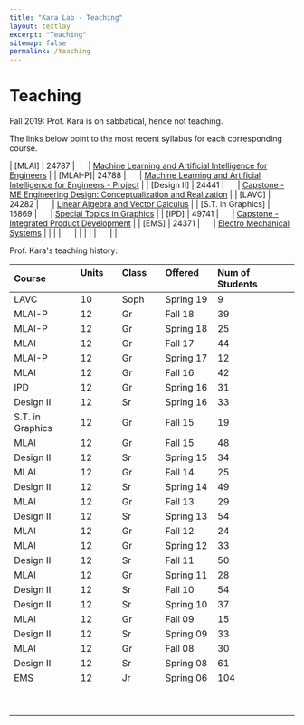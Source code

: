 ```yaml
---
title: "Kara Lab - Teaching"
layout: textlay
excerpt: "Teaching"
sitemap: false
permalink: /teaching
---
```


# Teaching

Fall 2019: Prof. Kara is on sabbatical, hence not teaching.

The links below point to the most recent syllabus for each corresponding course.

| [MLAI] | 24787 | &nbsp; &nbsp; &nbsp;| [Machine Learning and Artificial Intelligence for Engineers](http://vdel.me.cmu.edu/teaching/24787/syllabus.pdf)  |
| [MLAI-P]| 24788 | &nbsp; &nbsp; &nbsp;| [Machine Learning and Artificial Intelligence for Engineers - Project](http://vdel.me.cmu.edu/teaching/24788/syllabus.pdf)  |
| [Design II] | 24441 | &nbsp; &nbsp; &nbsp;| [Capstone - ME Engineering Design: Conceptualization and Realization](http://vdel.me.cmu.edu/teaching/24441/syllabus.pdf)  |
| [LAVC] | 24282 | &nbsp; &nbsp; &nbsp;| [Linear Algebra and Vector Calculus](http://vdel.me.cmu.edu/teaching/24282/syllabus.pdf)  |
| [S.T. in Graphics] | 15869 | &nbsp; &nbsp; &nbsp;| [Special Topics in Graphics](http://vdel.me.cmu.edu/teaching/15869/syllabus.pdf)  |
| [IPD] | 49741 | &nbsp; &nbsp; &nbsp;| [Capstone - Integrated Product Development](http://vdel.me.cmu.edu/teaching/49741/syllabus.pdf)  |
| [EMS] | 24371 | &nbsp; &nbsp; &nbsp;| [Electro Mechanical Systems](http://vdel.me.cmu.edu/teaching/24371/syllabus.pdf)  |
| |  | &nbsp; &nbsp; &nbsp;|  | 
| |  | &nbsp; &nbsp; &nbsp;|  | 


Prof. Kara's teaching history:


| Course &nbsp; &nbsp; &nbsp;| Units &nbsp; &nbsp; &nbsp;| Class &nbsp; &nbsp; &nbsp;| Offered &nbsp; &nbsp; &nbsp;| Num of Students &nbsp; &nbsp; &nbsp;|
|:--------			|:-------|:-------|:---------|:----------------|
| LAVC				|10	| Soph	| Spring 19		| 9		| 
| MLAI-P			|12	| Gr	| Fall 18		| 39	| 
| MLAI-P        	|12	| Gr	| Spring 18		| 25	| 
| MLAI        		|12	| Gr	| Fall 17		| 44	| 
| MLAI-P        	|12	| Gr	| Spring 17		| 12	| 
| MLAI          	|12	| Gr	| Fall 16		| 42	| 
| IPD 				|12	| Gr	| Spring 16		| 31	| 	
| Design II	 		|12	| Sr	| Spring 16		| 33	| 
| S.T. in Graphics 	|12	| Gr	| Fall 15		| 19	| 
| MLAI       		|12	| Gr 	| Fall 15		| 48	| 
| Design II     	|12	| Sr	| Spring 15		| 34	| 
| MLAI          	|12	| Gr 	| Fall 14		| 25	| 
| Design II     	|12	| Sr	| Spring 14		| 49	| 
| MLAI      		|12	| Gr 	| Fall 13		| 29	| 	
| Design II     	|12	| Sr 	| Spring 13		| 54	| 
| MLAI      		|12	| Gr 	| Fall 12		| 24	| 
| MLAI       		|12	| Gr 	| Spring 12		| 33	| 
| Design II       	|12	| Sr	| Fall 11		| 50	| 
| MLAI       		|12	| Gr 	| Spring 11		| 28	| 
| Design II         |12	| Sr 	| Fall 10		| 54	| 
| Design II      	|12	| Sr 	| Spring 10		| 37	| 	
| MLAI       		|12	| Gr   	| Fall 09 		| 15	| 	
| Design II       	|12 | Sr   	| Spring 09  	| 33   	|        
| MLAI              |12	| Gr    | Fall 08		| 30	| 
| Design II       	|12	| Sr 	| Spring 08		| 61	| 
| EMS  				|12	| Jr	| Spring 06		| 104	| 
| |  | &nbsp; &nbsp; &nbsp;|  | |
| |  | &nbsp; &nbsp; &nbsp;|  | |






<!-- <figure>
<img src="{{ site.url }}{{ site.baseurl }}/images/picpic/Gallery/DSC_0696.jpg" width="95%">
</figure>  -->
